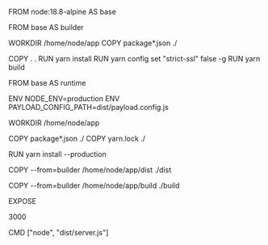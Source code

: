 FROM node:18.8-alpine AS base

FROM base AS builder

WORKDIR /home/node/app
COPY package*.json ./

COPY . .
RUN yarn install
RUN yarn config set "strict-ssl" false -g
RUN yarn build

FROM base AS runtime

ENV NODE_ENV=production
ENV PAYLOAD_CONFIG_PATH=dist/payload.config.js

WORKDIR /home/node/app

COPY package*.json  ./
COPY yarn.lock ./

RUN yarn install --production

COPY --from=builder /home/node/app/dist ./dist

COPY --from=builder /home/node/app/build ./build


EXPOSE
 
3000


CMD ["node", "dist/server.js"]